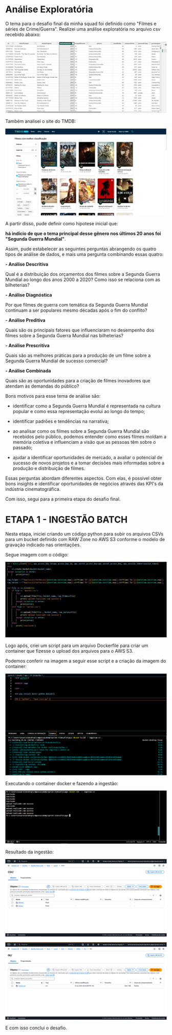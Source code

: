 
# Análise Exploratória

O tema para o desafio final da minha squad foi definido como "Filmes e séries de Crime/Guerra". Realizei uma análise exploratória no arquivo csv recebido abaixo:

![CSV](../Evidencias/filmesguerra.png)

Também analisei o site do TMDB: 

![TMDB](../Evidencias/tmdb.png)

A partir disso, pude definir como hipotese inicial que:

**há indício de que o tema principal desse gênero nos últimos 20 anos foi "Segunda Guerra Mundial"**.

Assim, pude estabelecer as seguintes perguntas abrangendo os quatro tipos de análise de dados, e mais uma pergunta combinando essas quatro:

**- Análise Descritiva**

Qual é a distribuição dos orçamentos dos filmes sobre a Segunda Guerra Mundial ao longo dos anos 2000 a 2020? Como isso se relaciona com as bilheterias?

**- Análise Diagnóstica**

Por que filmes de guerra com temática da Segunda Guerra Mundial continuam a ser populares mesmo décadas após o fim do conflito?

**- Análise Preditiva**

Quais são os principais fatores que influenciaram no desempenho dos filmes sobre a Segunda Guerra Mundial nas bilheterias?

**- Análise Prescritiva**

Quais são as melhores práticas para a produção de um filme sobre a Segunda Guerra Mundial de sucesso comercial?

**- Análise Combinada**

Quais são as oportunidades para a criação de filmes inovadores que atendam às demandas do público?

Bons motivos para esse tema de análise são:

- identificar como a Segunda Guerra Mundial é representada na cultura popular e como essa representação evolui ao longo do tempo; 
 
- identificar padrões e tendências na narrativa; 

- ao analisar como os filmes sobre a Segunda Guerra Mundial são recebidos pelo público, podemos entender como esses filmes moldam a memória coletiva e influenciam a visão que as pessoas têm sobre o passado;

 - ajudar a identificar oportunidades de mercado, a avaliar o potencial de sucesso de novos projetos e a tomar decisões mais informadas sobre a produção e distribuição de filmes. 

 Essas perguntas abordam diferentes aspectos. Com elas, é possível obter bons insights e identificar oportunidades de negócios através das KPI's da indústria cinematográfica. 

 Com isso, segui para a primeira etapa do desafio final.

 # ETAPA 1 - INGESTÃO BATCH

 Nesta etapa, iniciei criando um código python para subir os arquivos CSVs para um bucket definido com RAW Zone no AWS S3 conforme o modelo de gravação indicado nas orientações.

 Segue imagem com o código:

 ![codigo](../Evidencias/codigopython.png)

 Logo após, criei um script para um arquivo Dockerfile para criar um container que fizesse o upload dos arquivos para o AWS S3.

 Podemos conferir na imagem a seguir esse script e a criação da imagem do container:

 ![ingestao](../Evidencias/ingestao1.png)

Executando o container docker e fazendo a ingestão:

 ![ingestao](../Evidencias/ingestao2.png)

 Resultado da ingestão:

 ![resultado](../Evidencias/ingestao3.png)

 ![resultado](../Evidencias/ingestao4.png)

 E com isso conclui o desafio.



